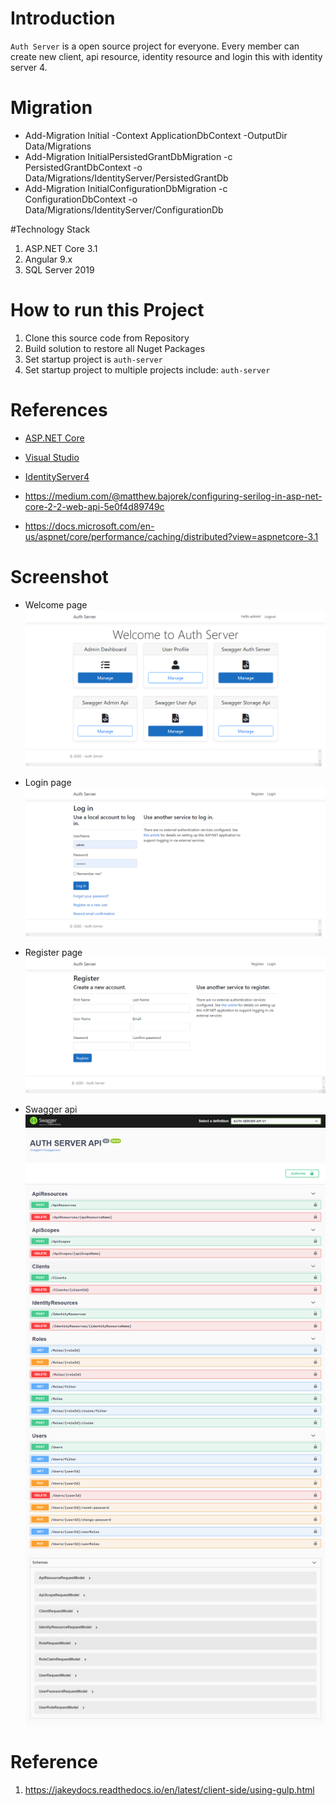 # Introduction 
`Auth Server` is a open source project for everyone. Every member can create new client, api resource, identity resource and login this with identity server 4. 

# Migration
- Add-Migration Initial -Context ApplicationDbContext -OutputDir Data/Migrations
- Add-Migration InitialPersistedGrantDbMigration -c PersistedGrantDbContext -o Data/Migrations/IdentityServer/PersistedGrantDb
- Add-Migration InitialConfigurationDbMigration -c ConfigurationDbContext -o Data/Migrations/IdentityServer/ConfigurationDb

#Technology Stack
1. ASP.NET Core 3.1
2. Angular 9.x
5. SQL Server 2019

# How to run this Project
1. Clone this source code from Repository
2. Build solution to restore all Nuget Packages
2. Set startup project is `auth-server`
4. Set startup project to multiple projects include: `auth-server`

# References
- [ASP.NET Core](https://docs.microsoft.com/en-us/aspnet/core/?view=aspnetcore-3.1)
- [Visual Studio](https://visualstudio.microsoft.com/)
- [IdentityServer4](https://identityserver.io/)

- https://medium.com/@matthew.bajorek/configuring-serilog-in-asp-net-core-2-2-web-api-5e0f4d89749c
- https://docs.microsoft.com/en-us/aspnet/core/performance/caching/distributed?view=aspnetcore-3.1

# Screenshot

- Welcome page
![alt tag](./auth-server/wwwroot/git-images/index-page.png)

- Login page
![alt tag](./auth-server/wwwroot/git-images/login.png)

- Register page
![alt tag](./auth-server/wwwroot/git-images/register.png)

- Swagger api
![alt tag](./auth-server/wwwroot/git-images/auth-api.png)

# Reference
1. https://jakeydocs.readthedocs.io/en/latest/client-side/using-gulp.html